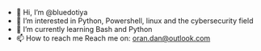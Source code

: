 - 👋 Hi, I’m @bluedotiya
- 👀 I’m interested in Python, Powershell, linux and the cybersecurity field
- 🌱 I’m currently learning Bash and Python
- 📫 How to reach me Reach me on: oran.dan@outlook.com
<!---
bluedotiya/bluedotiya is a ✨ special ✨ repository because its `README.md` (this file) appears on your GitHub profile.
You can click the Preview link to take a look at your changes.
--->
